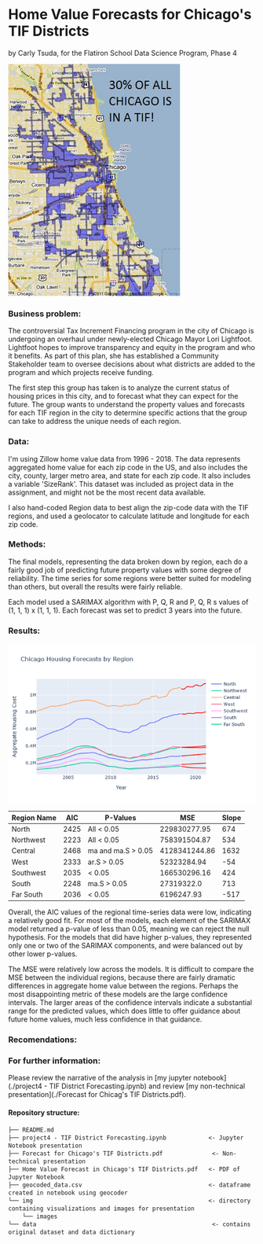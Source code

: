 # Home Value Forecasts for Chicago's TIF Districts
by Carly Tsuda, for the Flatiron School Data Science Program, Phase 4

![tif](./img/Chicago_TIFs_Map.jpg)

### Business problem:
The controversial Tax Increment Financing program in the city of Chicago is undergoing an overhaul under newly-elected Chicago Mayor Lori Lightfoot. Lightfoot hopes to improve transparency and equity in the program and who it benefits. As part of this plan, she has established a Community Stakeholder team to oversee decisions about what districts are added to the program and which projects receive funding.

The first step this group has taken is to analyze the current status of housing prices in this city, and to forecast what they can expect for the future. The group wants to understand the property values and forecasts for each TIF region in the city to determine specific actions that the group can take to address the unique needs of each region.


### Data:
I'm using Zillow home value data from 1996 - 2018. The data represents aggregated home value for each zip code in the US, and also includes the city, county, larger metro area, and state for each zip code. It also includes a variable 'SizeRank'. This dataset was included as project data in the assignment, and might not be the most recent data available.

I also hand-coded Region data to best align the zip-code data with the TIF regions, and used a geolocator to calculate latitude and longitude for each zip code.

### Methods:
The final models, representing the data broken down by region, each do a fairly good job of predicting future property values with some degree of reliability. The time series for some regions were better suited for modeling than others, but overall the results were fairly reliable.

Each model used a SARIMAX algorithm with P, Q, R and P, Q, R s values of (1, 1, 1) x (1, 1, 1). Each forecast was set to predict 3 years into the future.

### Results:

![model predictions](./img/Forecast-plot.png)

| Region Name | AIC | P-Values | MSE | Slope |
|-|-|-|-|-|
| North | 2425 | All < 0.05 | 229830277.95 | 674 |
| Northwest | 2223 | All < 0.05 | 758391504.87 | 534 |
| Central | 2468 | ma and ma.S > 0.05 | 4128341244.86 | 1632 |
| West | 2333 | ar.S > 0.05 | 52323284.94 | -54 |
| Southwest | 2035 | < 0.05 | 166530296.16 | 424 |
| South | 2248 | ma.S > 0.05 | 27319322.0 | 713|
| Far South | 2036 | < 0.05 | 6196247.93 | -517 |

Overall, the AIC values of the regional time-series data were low, indicating a relatively good fit. For most of the models, each element of the SARIMAX model returned a p-value of less than 0.05, meaning we can reject the null hypothesis. For the models that did have higher p-values, they represented only one or two of the SARIMAX components, and were balanced out by other lower p-values. 

The MSE were relatively low across the models. It is difficult to compare the MSE between the individual regions, because there are fairly dramatic differences in aggregate home value between the regions. Perhaps the most disappointing metric of these models are the large confidence intervals. The larger areas of the confidence intervals indicate a substantial range for the predicted values, which does little to offer guidance about future home values, much less confidence in that guidance.


### Recomendations:


### For further information:
Please review the narrative of the analysis in [my jupyter notebook](./project4 - TIF District Forecasting.ipynb) and review [my non-technical presentation](./Forecast for Chicag's TIF Districts.pdf).

#### Repository structure:
```
├── README.md                       
├── project4 - TIF District Forecasting.ipynb            <- Jupyter Notebook presentation
├── Forecast for Chicago's TIF Districts.pdf              <- Non-technical presentation
├── Home Value Forecast in Chicago's TIF Districts.pdf   <- PDF of Jupyter Notebook
├── geocoded_data.csv                                    <- dataframe created in notebook using geocoder
└── img                                                  <- directory containing visualizations and images for presentation
    └── images    
└── data                                                  <- contains original dataset and data dictionary
